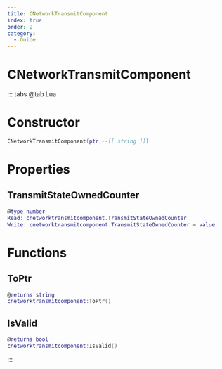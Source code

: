 ```yaml
---
title: CNetworkTransmitComponent
index: true
order: 2
category:
  - Guide
---
```


# CNetworkTransmitComponent

::: tabs
@tab Lua
# Constructor
```lua
CNetworkTransmitComponent(ptr --[[ string ]])
```
# Properties
## TransmitStateOwnedCounter 
```lua
@type number
Read: cnetworktransmitcomponent.TransmitStateOwnedCounter
Write: cnetworktransmitcomponent.TransmitStateOwnedCounter = value
```
# Functions
## ToPtr
```lua
@returns string
cnetworktransmitcomponent:ToPtr()
```
## IsValid
```lua
@returns bool
cnetworktransmitcomponent:IsValid()
```

:::